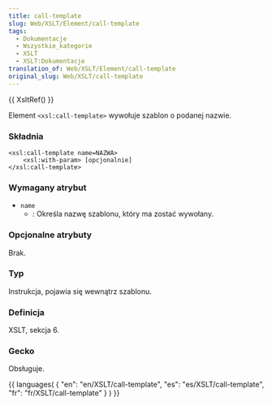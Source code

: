 ```yaml
---
title: call-template
slug: Web/XSLT/Element/call-template
tags:
  - Dokumentacje
  - Wszystkie_kategorie
  - XSLT
  - XSLT:Dokumentacje
translation_of: Web/XSLT/Element/call-template
original_slug: Web/XSLT/call-template
---
```

{{ XsltRef() }}

Element `<xsl:call-template>` wywołuje szablon o podanej nazwie.

### Składnia

    <xsl:call-template name=NAZWA>
    	<xsl:with-param> [opcjonalnie]
    </xsl:call-template>

### Wymagany atrybut

- `name`
  - : Określa nazwę szablonu, który ma zostać wywołany.

### Opcjonalne atrybuty

Brak.

### Typ

Instrukcja, pojawia się wewnątrz szablonu.

### Definicja

XSLT, sekcja 6.

### Gecko

Obsługuje.

{{ languages( { "en": "en/XSLT/call-template", "es": "es/XSLT/call-template", "fr": "fr/XSLT/call-template" } ) }}
